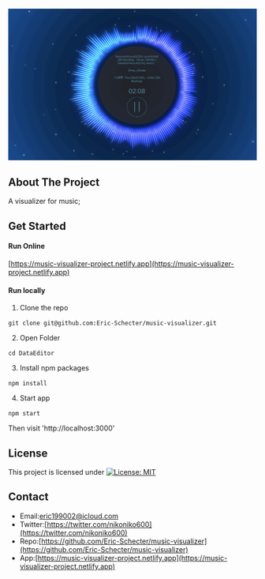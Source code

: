 <p align="center">
  <img src="./screenshot/profile.jpg">
</p>

## About The Project
A visualizer for music;

## Get Started
#### Run Online   
[https://music-visualizer-project.netlify.app](https://music-visualizer-project.netlify.app) 

#### Run locally
1. Clone the repo  
```
git clone git@github.com:Eric-Schecter/music-visualizer.git
```
2. Open Folder  
```
cd DataEditor
```
3. Install npm packages  
```
npm install
```
4. Start app  
```
npm start
```
Then visit 'http://localhost:3000'

## License
This project is licensed under [![License: MIT](https://img.shields.io/badge/License-MIT-yellow.svg)](https://opensource.org/licenses/MIT)

## Contact
* Email:[eric199002@icloud.com](eric199002@icloud.com)
* Twitter:[https://twitter.com/nikoniko600](https://twitter.com/nikoniko600)
* Repo:[https://github.com/Eric-Schecter/music-visualizer](https://github.com/Eric-Schecter/music-visualizer)
* App:[https://music-visualizer-project.netlify.app](https://music-visualizer-project.netlify.app) 